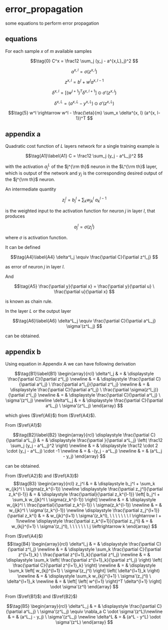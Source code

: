 # error_propagation
some equations to perform error propagation


## equations
For each sample $x$ of $m$ available samples

$$\tag{0}
C^x = \frac12 \sum_j (y_j - a^{x,L}_j)^2
$$

$$\tag{1}
a^{x,l} = \sigma(z^{x,l})
$$

$$\tag{2}
z^{x,l} = b^l + w^l a^{x,l-1}
$$

$$\tag{3}
\delta^{x,l} = \left[ \left( w^{l+1} \right)^T \delta^{x,l+1} \right] \odot \sigma'(z^{x,l})
$$

$$\tag{4}
\delta^{x,L} = (a^{x,L} - y^{x,L}) \odot \sigma'(z^{x,L})
$$

$$\tag{5}
w^l \rightarrow w^l - \frac{\eta}{m} \sum_x \delta^{x, l} (a^{x, l-1})^T
$$





## appendix a
Quadratic cost function of $L$ layers network for a single training example is

$$\tag{A1}\label{A1}
C = \frac12 \sum_j (y_j - a^L_j)^2
$$

with the activation $a_j^L$ of the $j^{\rm th}$ neuron in the $L^{\rm th}$ layer, which is output of the network and $y_j$ is the corresponding desired output of the $j^{\rm th}$ neuron.

An intermediate quantity

$$\tag{A2}\label{A2}
z_j^l = b_j^l + \sum_k w_{jk}^l \ a_k^{l-1}
$$

is the weighted input to the activation function for neuron $j$ in layer $l$, that produces

$$\tag{A3}\label{A3}
a^l_j = \sigma(z_j^l)
$$

where $\sigma$ is activation function.

It can be defined

$$\tag{A4}\label{A4}
\delta^l_j \equiv \frac{\partial C}{\partial z^l_j}
$$

as error of neuron $j$ in layer $l$.

And

$$\tag{A5}
\frac{\partial y}{\partial x} = \frac{\partial y}{\partial u} \ \frac{\partial u}{\partial x}
$$

is known as chain rule.

In the layer $L$ or the output layer

$$\tag{A6}\label{A6}
\delta^L_j \equiv \frac{\partial C}{\partial a^L_j} \sigma'(z^L_j)
$$

can be obtained.


## appendix b
Using equation in Appendix A we can have following derivation

$$\tag{B1}\label{B1}
\begin{array}{rcl}
\delta^l_j & = & \displaystyle \frac{\partial C}{\partial z^l_j} \newline
& = & \displaystyle \frac{\partial C}{\partial a^l_j} \ \frac{\partial a^l_j}{\partial z^l_j} \newline
& = & \displaystyle \frac{\partial C}{\partial a^l_j} \ \frac{\partial \sigma(z^l_j)}{\partial z^l_j} \newline
& = & \displaystyle \frac{\partial C}{\partial a^l_j} \ \sigma'(z^l_j) \newline
\delta^L_j & = & \displaystyle \frac{\partial C}{\partial a^L_j} \ \sigma'(z^L_j)
\end{array}
$$

which gives ($\ref{A6}$) from ($\ref{A4}$).

From ($\ref{A1}$)

$$\tag{B2}\label{B2}
\begin{array}{rcl}
\displaystyle \frac{\partial C}{\partial a^L_j} & = & \displaystyle \frac{\partial }{\partial a^L_j} \left( \frac12 \sum_j (y_j - a^L_j)^2 \right) \newline
& = & \displaystyle \frac12 \cdot 2 \cdot (y_j - a^L_j) \cdot -1 \newline
& = & -(y_j - a^L_j) \newline
& = & (a^L_j - y_j) 
\end{array}
$$

can be obtained.

From ($\ref{A2}$) and ($\ref{A3}$)
$$\tag{B3}
\begin{array}{rcl}
z_j^l & = & \displaystyle b_j^l + \sum_k w_{jk}^l \ \sigma(z_k^{l-1}) \newline
\displaystyle \frac{\partial z_j^l}{\partial z_k^{l-1}} & = & \displaystyle \frac{\partial}{\partial z_k^{l-1}} \left[ b_j^l + \sum_k w_{jk}^l \ \sigma(z_k^{l-1}) \right] \newline
& = & \displaystyle w_{jk}^l \ \frac{\partial}{\partial z_k^{l-1}} \ \sigma(z_k^{l-1}) \newline
& = & w_{jk}^l \ \sigma'(z_k^{l-1}) \newline
\displaystyle \frac{\partial z_j^{l+1}}{\partial z_k^l} & = & w_{jk}^{l+1} \ \sigma'(z_k^l), \ \ \ \ \ \ \ l \rightarrow l + 1\newline
\displaystyle \frac{\partial z_k^{l+1}}{\partial z_j^l} & = & w_{kj}^{l+1} \ \sigma'(z_j^l), \ \ \ \ \ \ \ j \leftrightarrow k
\end{array}
$$

From ($\ref{A4}$)
$$\tag{B4}
\begin{array}{rcl}
\delta^l_j & = & \displaystyle \frac{\partial C}{\partial z^l_j} \newline
& = & \displaystyle \sum_k \frac{\partial C}{\partial z^{l+1}_k} \ \frac{\partial z^{l+1}_k}{\partial z^l_j} \newline
& = & \displaystyle \sum_k \left( \frac{\partial z^{l+1}_k}{\partial z^l_j} \right) \left( \frac{\partial C}{\partial z^{l+1}_k} \right)  \newline
& = & \displaystyle \sum_k \left[ w_{kj}^{l+1} \ \sigma'(z_j^l) \right] \left( \delta^{l+1}_k \right) \newline
& = & \displaystyle \sum_k w_{kj}^{l+1} \ \sigma'(z_j^l) \ \delta^{l+1}_k \newline
& = & \left[ \left( w^{l+1} \right)^T \delta^{l+1} \right] \odot \sigma'(z^l)
\end{array}
$$

From ($\ref{B1}$) and ($\ref{B2}$)

$$\tag{B5}
\begin{array}{rcl}
\delta^L_j & = & \displaystyle \frac{\partial C}{\partial a^L_j} \ \sigma'(z^L_j)  \equiv \nabla_a C \odot \sigma'(z^L)\newline
& = & (a^L_j - y_j) \ \sigma'(z^L_j) \newline
\delta^L & = & (a^L - y^L) \odot \sigma'(z^L)
\end{array}
$$

